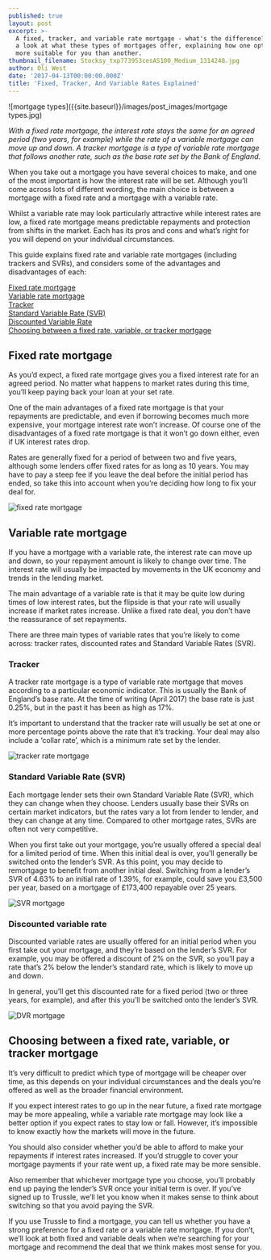 ```yaml
---
published: true
layout: post
excerpt: >-
  A fixed, tracker, and variable rate mortgage - what's the difference? We take
  a look at what these types of mortgages offer, explaining how one option might
  more suitable for you than another. 
thumbnail_filename: Stocksy_txp773953cesAS100_Medium_1314248.jpg
author: Oli West
date: '2017-04-13T00:00:00.000Z'
title: 'Fixed, Tracker, And Variable Rates Explained'
---
```


![mortgage types]({{site.baseurl}}/images/post_images/mortgage types.jpg)

_With a fixed rate mortgage, the interest rate stays the same for an agreed period (two years, for example) while the rate of a variable mortgage can move up and down. A tracker mortgage is a type of variable rate mortgage that follows another rate, such as the base rate set by the Bank of England._ 

When you take out a mortgage you have several choices to make, and one of the most important is how the interest rate will be set. Although you’ll come across lots of different wording, the main choice is between a mortgage with a fixed rate and a mortgage with a variable rate. 

Whilst a variable rate may look particularly attractive while interest rates are low, a fixed rate mortgage means predictable repayments and protection from shifts in the market. Each has its pros and cons and what’s right for you will depend on your individual circumstances. 

This guide explains fixed rate and variable rate mortgages (including trackers and SVRs), and considers some of the advantages and disadvantages of each: 
 
[Fixed rate mortgage](#fixed-rate-mortgage)  
[Variable rate mortgage](#variable-rate-mortgage)  
[Tracker](#tracker)  
[Standard Variable Rate (SVR)](#standard-variable-rate-(svr))  
[Discounted Variable Rate](#discounted-variable-rate)  
[Choosing between a fixed rate, variable, or tracker mortgage](#choosing-between-a-fixed-rate,-variable,-or-tracker-mortgage)

## Fixed rate mortgage
As you’d expect, a fixed rate mortgage gives you a fixed interest rate for an agreed period. No matter what happens to market rates during this time, you’ll keep paying back your loan at your set rate.

One of the main advantages of a fixed rate mortgage is that your repayments are predictable, and even if borrowing becomes much more expensive, your mortgage interest rate won’t increase. Of course one of the disadvantages of a fixed rate mortgage is that it won’t go down either, even if UK interest rates drop. 

Rates are generally fixed for a period of between two and five years, although some lenders offer fixed rates for as long as 10 years. You may have to pay a steep fee if you leave the deal before the initial period has ended, so take this into account when you’re deciding how long to fix your deal for. 

![fixed rate mortgage]({{site.baseurl}}/images/post_images/Fixed.jpg)

## Variable rate mortgage
If you have a mortgage with a variable rate, the interest rate can move up and down, so your repayment amount is likely to change over time. The interest rate will usually be impacted by movements in the UK economy and trends in the lending market.

The main advantage of a variable rate is that it may be quite low during times of low interest rates, but the flipside is that your rate will usually increase if market rates increase. Unlike a fixed rate deal, you don’t have the reassurance of set repayments. 

There are three main types of variable rates that you’re likely to come across: tracker rates, discounted rates and Standard Variable Rates (SVR). 

### Tracker
A tracker rate mortgage is a type of variable rate mortgage that moves according to a particular economic indicator. This is usually the Bank of England’s base rate. At the time of writing (April 2017) the base rate is just 0.25%, but in the past it has been as high as 17%. 

It’s important to understand that the tracker rate will usually be set at one or more percentage points above the rate that it’s tracking. Your deal may also include a ‘collar rate’, which is a minimum rate set by the lender. 

![tracker rate mortgage]({{site.baseurl}}/images/post_images/Tracker.jpg)

### Standard Variable Rate (SVR)
Each mortgage lender sets their own Standard Variable Rate (SVR), which they can change when they choose. Lenders usually base their SVRs on certain market indicators, but the rates vary a lot from lender to lender, and they can change at any time. Compared to other mortgage rates, SVRs are often not very competitive. 

When you first take out your mortgage, you’re usually offered a special deal for a limited period of time. When this initial deal is over, you’ll generally be switched onto the lender’s SVR. As this point, you may decide to remortgage to benefit from another initial deal. Switching from a lender’s SVR of 4.63% to an initial rate of 1.39%, for example, could save you £3,500 per year, based on a mortgage of £173,400 repayable over 25 years. 

![SVR mortgage ]({{site.baseurl}}/images/post_images/SVR.jpg)

### Discounted variable rate
Discounted variable rates are usually offered for an initial period when you first take out your mortgage, and they’re based on the lender’s SVR. For example, you may be offered a discount of 2% on the SVR, so you’ll pay a rate that’s 2% below the lender’s standard rate, which is likely to move up and down. 

In general, you’ll get this discounted rate for a fixed period (two or three years, for example), and after this you’ll be switched onto the lender’s SVR. 

![DVR mortgage]({{site.baseurl}}/images/post_images/DVR.jpg)

## Choosing between a fixed rate, variable, or tracker mortgage
It’s very difficult to predict which type of mortgage will be cheaper over time, as this depends on your individual circumstances and the deals you’re offered as well as the broader financial environment. 

If you expect interest rates to go up in the near future, a fixed rate mortgage may be more appealing, while a variable rate mortgage may look like a better option if you expect rates to stay low or fall. However, it’s impossible to know exactly how the markets will move in the future. 

You should also consider whether you’d be able to afford to make your repayments if interest rates increased. If you’d struggle to cover your mortgage payments if your rate went up, a fixed rate may be more sensible.  

Also remember that whichever mortgage type you choose, you’ll probably end up paying the lender’s SVR once your initial term is over. If you’ve signed up to Trussle, we’ll let you know when it makes sense to think about switching so that you avoid paying the SVR. 

If you use Trussle to find a mortgage, you can tell us whether you have a strong preference for a fixed rate or a variable rate mortgage. If you don’t, we’ll look at both fixed and variable deals when we’re searching for your mortgage and recommend the deal that we think makes most sense for you.
